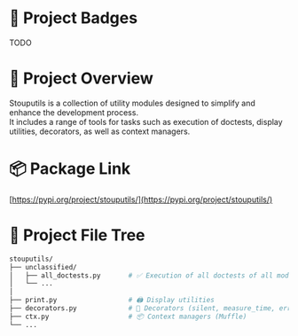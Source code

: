 
# 🚀 Project Badges
TODO

# 🚀 Project Overview
Stouputils is a collection of utility modules designed to simplify and enhance the development process.<br>
It includes a range of tools for tasks such as execution of doctests, display utilities, decorators, as well as context managers.


# 📦 Package Link
[https://pypi.org/project/stouputils/](https://pypi.org/project/stouputils/)

# 🚀 Project File Tree
```bash
stouputils/
├── unclassified/
│   ├── all_doctests.py       # ✅ Execution of all doctests of all modules present in src and display of execution time
│   └── ...
│
├── print.py                  # 🖨️ Display utilities
├── decorators.py             # 🎯 Decorators (silent, measure_time, error_handler)
├── ctx.py                    # 📦 Context managers (Muffle)
└── ...
```

